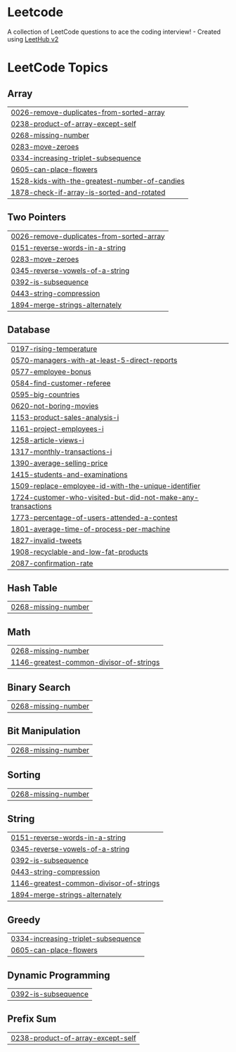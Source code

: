 # Leetcode
A collection of LeetCode questions to ace the coding interview! - Created using [LeetHub v2](https://github.com/arunbhardwaj/LeetHub-2.0)

<!---LeetCode Topics Start-->
# LeetCode Topics
## Array
|  |
| ------- |
| [0026-remove-duplicates-from-sorted-array](https://github.com/HarshithaCal/Leetcode/tree/master/0026-remove-duplicates-from-sorted-array) |
| [0238-product-of-array-except-self](https://github.com/HarshithaCal/Leetcode/tree/master/0238-product-of-array-except-self) |
| [0268-missing-number](https://github.com/HarshithaCal/Leetcode/tree/master/0268-missing-number) |
| [0283-move-zeroes](https://github.com/HarshithaCal/Leetcode/tree/master/0283-move-zeroes) |
| [0334-increasing-triplet-subsequence](https://github.com/HarshithaCal/Leetcode/tree/master/0334-increasing-triplet-subsequence) |
| [0605-can-place-flowers](https://github.com/HarshithaCal/Leetcode/tree/master/0605-can-place-flowers) |
| [1528-kids-with-the-greatest-number-of-candies](https://github.com/HarshithaCal/Leetcode/tree/master/1528-kids-with-the-greatest-number-of-candies) |
| [1878-check-if-array-is-sorted-and-rotated](https://github.com/HarshithaCal/Leetcode/tree/master/1878-check-if-array-is-sorted-and-rotated) |
## Two Pointers
|  |
| ------- |
| [0026-remove-duplicates-from-sorted-array](https://github.com/HarshithaCal/Leetcode/tree/master/0026-remove-duplicates-from-sorted-array) |
| [0151-reverse-words-in-a-string](https://github.com/HarshithaCal/Leetcode/tree/master/0151-reverse-words-in-a-string) |
| [0283-move-zeroes](https://github.com/HarshithaCal/Leetcode/tree/master/0283-move-zeroes) |
| [0345-reverse-vowels-of-a-string](https://github.com/HarshithaCal/Leetcode/tree/master/0345-reverse-vowels-of-a-string) |
| [0392-is-subsequence](https://github.com/HarshithaCal/Leetcode/tree/master/0392-is-subsequence) |
| [0443-string-compression](https://github.com/HarshithaCal/Leetcode/tree/master/0443-string-compression) |
| [1894-merge-strings-alternately](https://github.com/HarshithaCal/Leetcode/tree/master/1894-merge-strings-alternately) |
## Database
|  |
| ------- |
| [0197-rising-temperature](https://github.com/HarshithaCal/Leetcode/tree/master/0197-rising-temperature) |
| [0570-managers-with-at-least-5-direct-reports](https://github.com/HarshithaCal/Leetcode/tree/master/0570-managers-with-at-least-5-direct-reports) |
| [0577-employee-bonus](https://github.com/HarshithaCal/Leetcode/tree/master/0577-employee-bonus) |
| [0584-find-customer-referee](https://github.com/HarshithaCal/Leetcode/tree/master/0584-find-customer-referee) |
| [0595-big-countries](https://github.com/HarshithaCal/Leetcode/tree/master/0595-big-countries) |
| [0620-not-boring-movies](https://github.com/HarshithaCal/Leetcode/tree/master/0620-not-boring-movies) |
| [1153-product-sales-analysis-i](https://github.com/HarshithaCal/Leetcode/tree/master/1153-product-sales-analysis-i) |
| [1161-project-employees-i](https://github.com/HarshithaCal/Leetcode/tree/master/1161-project-employees-i) |
| [1258-article-views-i](https://github.com/HarshithaCal/Leetcode/tree/master/1258-article-views-i) |
| [1317-monthly-transactions-i](https://github.com/HarshithaCal/Leetcode/tree/master/1317-monthly-transactions-i) |
| [1390-average-selling-price](https://github.com/HarshithaCal/Leetcode/tree/master/1390-average-selling-price) |
| [1415-students-and-examinations](https://github.com/HarshithaCal/Leetcode/tree/master/1415-students-and-examinations) |
| [1509-replace-employee-id-with-the-unique-identifier](https://github.com/HarshithaCal/Leetcode/tree/master/1509-replace-employee-id-with-the-unique-identifier) |
| [1724-customer-who-visited-but-did-not-make-any-transactions](https://github.com/HarshithaCal/Leetcode/tree/master/1724-customer-who-visited-but-did-not-make-any-transactions) |
| [1773-percentage-of-users-attended-a-contest](https://github.com/HarshithaCal/Leetcode/tree/master/1773-percentage-of-users-attended-a-contest) |
| [1801-average-time-of-process-per-machine](https://github.com/HarshithaCal/Leetcode/tree/master/1801-average-time-of-process-per-machine) |
| [1827-invalid-tweets](https://github.com/HarshithaCal/Leetcode/tree/master/1827-invalid-tweets) |
| [1908-recyclable-and-low-fat-products](https://github.com/HarshithaCal/Leetcode/tree/master/1908-recyclable-and-low-fat-products) |
| [2087-confirmation-rate](https://github.com/HarshithaCal/Leetcode/tree/master/2087-confirmation-rate) |
## Hash Table
|  |
| ------- |
| [0268-missing-number](https://github.com/HarshithaCal/Leetcode/tree/master/0268-missing-number) |
## Math
|  |
| ------- |
| [0268-missing-number](https://github.com/HarshithaCal/Leetcode/tree/master/0268-missing-number) |
| [1146-greatest-common-divisor-of-strings](https://github.com/HarshithaCal/Leetcode/tree/master/1146-greatest-common-divisor-of-strings) |
## Binary Search
|  |
| ------- |
| [0268-missing-number](https://github.com/HarshithaCal/Leetcode/tree/master/0268-missing-number) |
## Bit Manipulation
|  |
| ------- |
| [0268-missing-number](https://github.com/HarshithaCal/Leetcode/tree/master/0268-missing-number) |
## Sorting
|  |
| ------- |
| [0268-missing-number](https://github.com/HarshithaCal/Leetcode/tree/master/0268-missing-number) |
## String
|  |
| ------- |
| [0151-reverse-words-in-a-string](https://github.com/HarshithaCal/Leetcode/tree/master/0151-reverse-words-in-a-string) |
| [0345-reverse-vowels-of-a-string](https://github.com/HarshithaCal/Leetcode/tree/master/0345-reverse-vowels-of-a-string) |
| [0392-is-subsequence](https://github.com/HarshithaCal/Leetcode/tree/master/0392-is-subsequence) |
| [0443-string-compression](https://github.com/HarshithaCal/Leetcode/tree/master/0443-string-compression) |
| [1146-greatest-common-divisor-of-strings](https://github.com/HarshithaCal/Leetcode/tree/master/1146-greatest-common-divisor-of-strings) |
| [1894-merge-strings-alternately](https://github.com/HarshithaCal/Leetcode/tree/master/1894-merge-strings-alternately) |
## Greedy
|  |
| ------- |
| [0334-increasing-triplet-subsequence](https://github.com/HarshithaCal/Leetcode/tree/master/0334-increasing-triplet-subsequence) |
| [0605-can-place-flowers](https://github.com/HarshithaCal/Leetcode/tree/master/0605-can-place-flowers) |
## Dynamic Programming
|  |
| ------- |
| [0392-is-subsequence](https://github.com/HarshithaCal/Leetcode/tree/master/0392-is-subsequence) |
## Prefix Sum
|  |
| ------- |
| [0238-product-of-array-except-self](https://github.com/HarshithaCal/Leetcode/tree/master/0238-product-of-array-except-self) |
<!---LeetCode Topics End-->